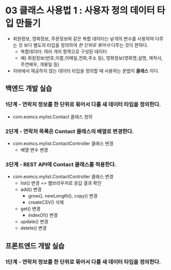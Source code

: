 # 03 클래스 사용법 1 : 사용자 정의 데이터 타입 만들기

- 회원정보, 영화정보, 주문정보와 같은 복합 데이터는 낱개의 변수를 사용하여 다루는 것 보다
  별도의 타입을 정의하여 *한 단위로 묶어서* 다루는 것이 편하다.
  - 복합데이터: 여러 개의 항목으로 구성된 데이터
  - 예) 회원정보(번호,이름,이메일,전화,주소 등), 영화정보(영화명,설명, 제작사, 주연배우, 개봉일 등)
- 자바에서 제공하지 않는 데이터 타입을 정의할 때 사용하는 문법이 **클래스** 이다.



## 백엔드 개발 실습

### 1단계 - 연락처 정보를 한 단위로 묶어서 다룰 새 데이터 타입을 정의한다.

- com.eomcs.mylist.Contact 클래스 정의


### 2단계 - 연락처 목록은 Contact 클래스의 배열로 변경한다.

- com.eomcs.mylist.ContactController 클래스 변경
  - 배열 변수 변경

### 3단계 - REST API에 Contact 클래스를 적용한다.

- com.eomcs.mylist.ContactController 클래스 변경
  - list() 변경 => 웹브라우저로 응답 결과 확인
  - add() 변경
    - grow(), newLength(), copy() 변경
    - createCSV() 삭제
  - get() 변경
    - indexOf() 변경
  - update() 변경
  - delete() 변경


## 프론트엔드 개발 실습

### 1단계 - 연락처 정보를 한 단위로 묶어서 다룰 새 데이터 타입을 정의한다.






#
